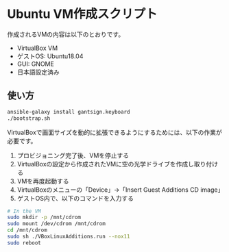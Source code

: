 # Ubuntu VM作成スクリプト

作成されるVMの内容は以下のとおりです。

* VirtualBox VM
* ゲストOS: Ubuntu18.04
* GUI: GNOME
* 日本語設定済み

## 使い方

```bash
ansible-galaxy install gantsign.keyboard
./bootstrap.sh
```

VirtualBoxで画面サイズを動的に拡張できるようにするためには、以下の作業が必要です。

1. プロビジョニング完了後、VMを停止する
2. VirtualBoxの設定から作成されたVMに空の光学ドライブを作成し取り付ける
3. VMを再度起動する
4. VirtualBoxのメニューの「Device」->「Insert Guest Additions CD image」
5. ゲストOS内で、以下のコマンドを入力する

```bash
# In the VM
sudo mkdir -p /mnt/cdrom
sudo mount /dev/cdrom /mnt/cdrom
cd /mnt/cdrom
sudo sh ./VBoxLinuxAdditions.run --nox11
sudo reboot
```
